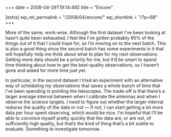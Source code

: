 +++
date = 2008-04-29T19:14:49Z
title = "Encore"

[extra]
wp_rel_permalink = "/2008/04/encore/"
wp_shortlink = "/?p=68"
+++

More of the same, work-wise. Although the first dataset I’ve been looking at
hasn’t quite been exhausted, I feel like I’ve gotten probably 90% of the
things out of it that I could hope for, so I’m moving on to the next batch.
This is also a good thing since the second batch has some experiments in it
that will hopefully help me think about what to plan for my next observations.
Getting more data should be a priority for me, but it’d be smart to spend time
thinking about how to get the best-quality observations, so I haven’t gone and
asked for more time just yet.

In particular, in the second dataset I tried an experiment with an alternative
way of scheduling my observations that saves a whole bunch of time that I’ve
been spending in pointing the telescopes. The trade-off is that there’s a
larger average interval between when I calibrate the antennas and when I
observe the science targets. I need to figure out whether the larger interval
reduces the quality of the data or not — if not, I can start getting a lot
more data per hour spent observing, which would be nice. I’m hopeful that I’ll
be able to convince myself pretty quickly that the data are, or are not, of
sufficiently high quality, but that’s the kind of thing that’s a bit subtle to
evaluate. Something to investigate tomorrow.
